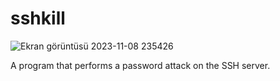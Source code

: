 # sshkill
![Ekran görüntüsü 2023-11-08 235426](https://github.com/thebunjo/sshkill/assets/138582603/96404131-586d-4a12-9881-743638396d61)

A program that performs a password attack on the SSH server.
